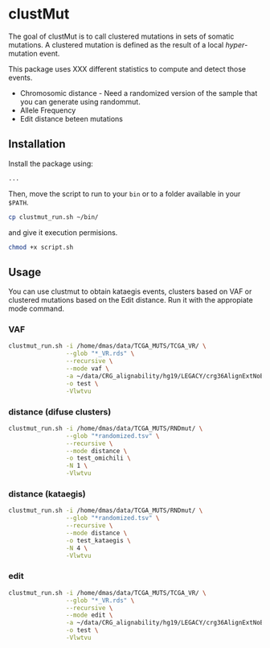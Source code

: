 # clustMut

The goal of clustMut is to call clustered mutations in sets of somatic mutations.
A clustered mutation is defined as the result of a local _hyper_-mutation event.

This package uses XXX different statistics to compute and detect those events.

* Chromosomic distance - Need a randomized version of the sample that you can generate using randommut.
* Allele Frequency
* Edit distance beteen mutations

## Installation

Install the package using:

```bash
...
```

Then, move the script to run to your `bin` or to a folder available in your `$PATH`.

```bash
cp clustmut_run.sh ~/bin/
```

and give it execution permisions.

```bash
chmod +x script.sh
```

## Usage

You can use clustmut to obtain kataegis events, clusters based on VAF or clustered mutations based on the Edit distance.
Run it with the appropiate mode command.

### VAF

```bash
clustmut_run.sh -i /home/dmas/data/TCGA_MUTS/TCGA_VR/ \
                --glob "*_VR.rds" \
                --recursive \
                --mode vaf \
                -a ~/data/CRG_alignability/hg19/LEGACY/crg36AlignExtNoBlackRmvsh19_RngMask_savedInt\=TRUE.bed \
                -o test \
                -Vlwtvu
```

### distance (difuse clusters)

```bash
clustmut_run.sh -i /home/dmas/data/TCGA_MUTS/RNDmut/ \
                --glob "*randomized.tsv" \
                --recursive \
                --mode distance \
                -o test_omichili \
                -N 1 \
                -Vlwtvu
```

### distance (kataegis)

```bash
clustmut_run.sh -i /home/dmas/data/TCGA_MUTS/RNDmut/ \
                --glob "*randomized.tsv" \
                --recursive \
                --mode distance \
                -o test_kataegis \
                -N 4 \
                -Vlwtvu
```

### edit

```bash
clustmut_run.sh -i /home/dmas/data/TCGA_MUTS/TCGA_VR/ \
                --glob "*_VR.rds" \
                --recursive \
                --mode edit \
                -a ~/data/CRG_alignability/hg19/LEGACY/crg36AlignExtNoBlackRmvsh19_RngMask_savedInt\=TRUE.bed \
                -o test \
                -Vlwtvu
```
